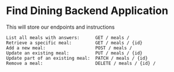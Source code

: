 # Find Dining Backend Application    

This will store our endpoints and instructions


    List all meals with answers:      GET / meals /
    Retrieve a specific meal:         GET / meals / {id}
    Add a new meal:                   POST / meals /
    Update an existing meal:          PUT / meals / {id}
    Update part of an existing meal:  PATCH / meals / {id}
    Remove a meal:                    DELETE / meals / {id} /